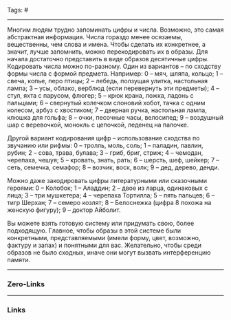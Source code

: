 Tags: #
____
Многим людям трудно запоминать цифры и числа. Возможно, это самая абстрактная информация. Числа гораздо менее осязаемы, вещественны, чем слова и имена. Чтобы сделать их конкретнее, а значит, лучше запомнить, можно перекодировать их в образы.
Для начала достаточно представить в виде образов десятичные цифры. Кодировать числа можно по-разному. Один из вариантов – по сходству формы числа с формой предмета. Например:
0 – мяч, шляпа, кольцо;
1 – свеча, копье, перо птицы;
2 – лебедь, ползущая улитка, настольная лампа;
3 – усы, облако, верблюд (если перевернуть эти предметы);
4 – стул, яхта с парусом, флюгер;
5 – крюк крана, ложка, ладонь с пальцами;
6 – свернутый колечком слоновий хобот, тачка с одним колесом, арбуз с хвостиком;
7 – дверная ручка, настольная лампа, клюшка для гольфа;
8 – очки, песочные часы, велосипед;
9 – воздушный шар с веревочкой, монокль с цепочкой, леденец на палочке.

Другой вариант кодирования цифр – использование сходства по звучанию или рифмы:
0 – тролль, моль, соль;
1 – паладин, павлин, рубин;
2 – сова, трава, булава;
3 – гриб, бриг, стриж;
4 – чемодан, черепаха, чешуя;
5 – кровать, знать, рать;
6 – шерсть, шеф, шейкер;
7 – сеть, семечка, семафор;
8 – возчик, воск, волк;
9 – дед, дерево, денди.

Можно даже закодировать цифры литературными или сказочными героями:
0 – Колобок;
1 – Аладдин;
2 – двое из ларца, одинаковых с лица;
3 – три мушкетера;
4 – черепаха Тортилла;
5 – пять пальцев;
6 – тигр Шерхан;
7 – семеро козлят;
8 – Белоснежка (цифра 8 похожа на женскую фигуру);
9 – доктор Айболит.

Вы можете взять готовую систему или придумать свою, более подходящую. Главное, чтобы образы в этой системе были конкретными, представляемыми (имели форму, цвет, возможно, фактуру и запах) и понятными для вас. Желательно, чтобы среди образов не было сходных, иначе они могут вызвать интерференцию памяти.

____
### Zero-Links

____
### Links